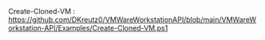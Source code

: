Create-Cloned-VM : https://github.com/DKreutz0/VMWareWorkstationAPI/blob/main/VMWareWorkstation-API/Examples/Create-Cloned-VM.ps1
